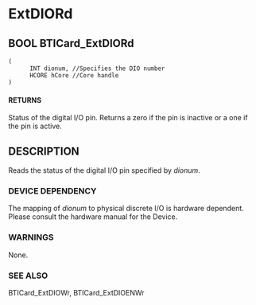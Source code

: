 # **ExtDIORd**

## BOOL **BTICard\_ExtDIORd**

```
(
      INT dionum, //Specifies the DIO number
      HCORE hCore //Core handle
)
```
#### **RETURNS**

Status of the digital I/O pin. Returns a zero if the pin is inactive or a one if the pin is active.

## **DESCRIPTION**

Reads the status of the digital I/O pin specified by *dionum*.

### **DEVICE DEPENDENCY**

The mapping of *dionum* to physical discrete I/O is hardware dependent. Please consult the hardware manual for the Device.

### **WARNINGS**

None.

### **SEE ALSO**

BTICard\_ExtDIOWr, BTICard\_ExtDIOENWr
